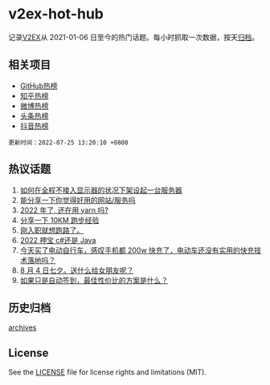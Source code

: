 # v2ex-hot-hub

 记录[V2EX](https://www.v2ex.com/)从 2021-01-06 日至今的热门话题。每小时抓取一次数据，按天[归档](archives)。
 
 ## 相关项目

- [GitHub热榜](https://github.com/snaildev/github-hot-hub)
- [知乎热榜](https://github.com/snaildev/zhihu-hot-hub)
- [微博热榜](https://github.com/snaildev/weibo-hot-hub)
- [头条热榜](https://github.com/snaildev/toutiao-hot-hub)
- [抖音热榜](https://github.com/snaildev/douyin-hot-hub)


 `更新时间：2022-07-25 13:20:10 +0800`

## 热议话题

1. [如何在全程不接入显示器的状况下架设起一台服务器](https://www.v2ex.com/t/868389)
1. [能分享一下你觉得好用的网站/服务吗](https://www.v2ex.com/t/868405)
1. [2022 年了, 还在用 yarn 吗?](https://www.v2ex.com/t/868418)
1. [分享一下 10KM 跑步经验](https://www.v2ex.com/t/868472)
1. [刚入职就想跑路了。](https://www.v2ex.com/t/868453)
1. [2022 押宝 c#还是 Java](https://www.v2ex.com/t/868434)
1. [今天买了电动自行车，感叹手机都 200w 快充了，电动车还没有实用的快充技术落地吗？](https://www.v2ex.com/t/868423)
1. [8 月 4 日七夕。送什么给女朋友呢？](https://www.v2ex.com/t/868457)
1. [如果只是自动签到，最佳性价比的方案是什么？](https://www.v2ex.com/t/868440)

## 历史归档

[archives](archives)

## License

See the [LICENSE](LICENSE) file for license rights and limitations (MIT).

